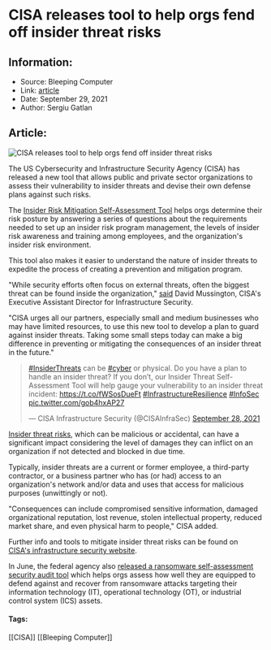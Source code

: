 # CISA releases tool to help orgs fend off insider threat risks
### 

## Information:
+ Source: Bleeping Computer
+ Link: [article](https://www.bleepingcomputer.com/news/security/cisa-releases-tool-to-help-orgs-fend-off-insider-threat-risks/)
+ Date: September 29, 2021
+ Author: Sergiu Gatlan


## Article:
![CISA releases tool to help orgs fend off insider threat risks](https://www.bleepstatic.com/content/hl-images/2021/07/01/CISA.jpg)


The US Cybersecurity and Infrastructure Security Agency (CISA) has released a new tool that allows public and private sector organizations to assess their vulnerability to insider threats and devise their own defense plans against such risks.


The [Insider Risk Mitigation Self-Assessment Tool](https://www.cisa.gov/sites/default/files/publications/IRMPE_Assessment_v1_2021-08-25.pdf) helps orgs determine their risk posture by answering a series of questions about the requirements needed to set up an insider risk program management, the levels of insider risk awareness and training among employees, and the organization's insider risk environment.


This tool also makes it easier to understand the nature of insider threats to expedite the process of creating a prevention and mitigation program.


"While security efforts often focus on external threats, often the biggest threat can be found inside the organization," [said](https://www.cisa.gov/news/2021/09/28/cisa-releases-new-tool-help-organizations-guard-against-insider-threats) David Mussington, CISA's Executive Assistant Director for Infrastructure Security.


"CISA urges all our partners, especially small and medium businesses who may have limited resources, to use this new tool to develop a plan to guard against insider threats. Taking some small steps today can make a big difference in preventing or mitigating the consequences of an insider threat in the future."




> 
> [#InsiderThreats](https://twitter.com/hashtag/InsiderThreats?src=hash&ref_src=twsrc%5Etfw) can be [#cyber](https://twitter.com/hashtag/cyber?src=hash&ref_src=twsrc%5Etfw) or physical. Do you have a plan to handle an insider threat? If you don’t, our Insider Threat Self-Assessment Tool will help gauge your vulnerability to an insider threat incident: <https://t.co/fWSosDueFt> [#InfrastructureResilience](https://twitter.com/hashtag/InfrastructureResilience?src=hash&ref_src=twsrc%5Etfw) [#InfoSec](https://twitter.com/hashtag/InfoSec?src=hash&ref_src=twsrc%5Etfw) [pic.twitter.com/gob4hxAP27](https://t.co/gob4hxAP27)
> 
> 
> — CISA Infrastructure Security (@CISAInfraSec) [September 28, 2021](https://twitter.com/CISAInfraSec/status/1442931809881247744?ref_src=twsrc%5Etfw)


[Insider threat risks](https://www.bleepingcomputer.com/tag/insider-threat/), which can be malicious or accidental, can have a significant impact considering the level of damages they can inflict on an organization if not detected and blocked in due time.


Typically, insider threats are a current or former employee, a third-party contractor, or a business partner who has (or had) access to an organization's network and/or data and uses that access for malicious purposes (unwittingly or not).


"Consequences can include compromised sensitive information, damaged organizational reputation, lost revenue, stolen intellectual property, reduced market share, and even physical harm to people," CISA added.


Further info and tools to mitigate insider threat risks can be found on [CISA's infrastructure security website](https://www.cisa.gov/insider-threat-mitigation).


In June, the federal agency also [released a ransomware self-assessment security audit tool](https://www.bleepingcomputer.com/news/security/cisa-releases-new-ransomware-self-assessment-security-audit-tool/) which helps orgs assess how well they are equipped to defend against and recover from ransomware attacks targeting their information technology (IT), operational technology (OT), or industrial control system (ICS) assets.




#### Tags:
[[CISA]] [[Bleeping Computer]]
